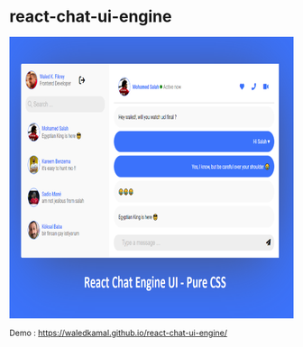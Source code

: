 # react-chat-ui-engine

<img src="https://raw.githubusercontent.com/WaledKamal/react-chat-ui-engine/master/perview.png" alt="MarineGEO circle logo" style="height: 500px; width:1000px;"/>


Demo : https://waledkamal.github.io/react-chat-ui-engine/
